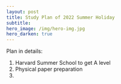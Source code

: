 ```yaml
---
layout: post
title: Study Plan of 2022 Summer Holiday
subtitle: 
hero_image: /img/hero-img.jpg
hero_darken: true
---
```


Plan in details:
1. Harvard Summer School to get A level
2. Physical paper preparation
3. 
